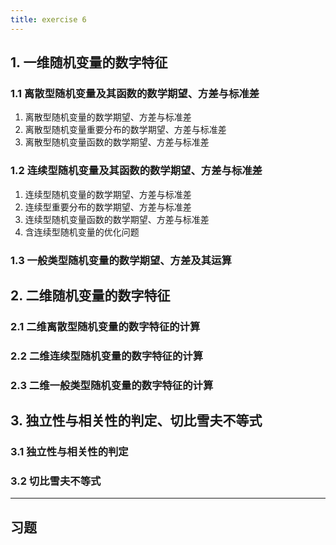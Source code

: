 ```yaml
---
title: exercise 6
---
```


## 1. 一维随机变量的数字特征

### 1.1 离散型随机变量及其函数的数学期望、方差与标准差

1. 离散型随机变量的数学期望、方差与标准差
2. 离散型随机变量重要分布的数学期望、方差与标准差
3. 离散型随机变量函数的数学期望、方差与标准差

### 1.2 连续型随机变量及其函数的数学期望、方差与标准差

1. 连续型随机变量的数学期望、方差与标准差
2. 连续型重要分布的数学期望、方差与标准差
3. 连续型随机变量函数的数学期望、方差与标准差
4. 含连续型随机变量的优化问题

### 1.3 一般类型随机变量的数学期望、方差及其运算

## 2. 二维随机变量的数字特征

### 2.1 二维离散型随机变量的数字特征的计算

### 2.2 二维连续型随机变量的数字特征的计算

### 2.3 二维一般类型随机变量的数字特征的计算

## 3. 独立性与相关性的判定、切比雪夫不等式

### 3.1 独立性与相关性的判定

### 3.2 切比雪夫不等式

---

## 习题

